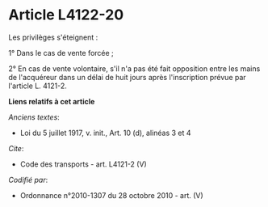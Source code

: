 # Article L4122-20

Les privilèges s'éteignent : 

1° Dans le cas de vente forcée ; 

2° En cas de vente volontaire, s'il n'a pas été fait opposition entre les mains de l'acquéreur dans un délai de huit jours
après l'inscription prévue par l'article L. 4121-2.

**Liens relatifs à cet article**

_Anciens textes_:

  - Loi du 5 juillet 1917, v. init., Art. 10 (d), alinéas 3 et 4

_Cite_:

  - Code des transports - art. L4121-2 (V)

_Codifié par_:

  - Ordonnance n°2010-1307 du 28 octobre 2010 - art. (V)
